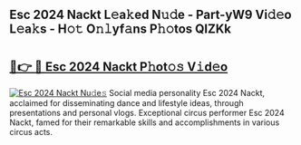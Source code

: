 ## Esc 2024 Nackt L𝚎a𝚔ed N𝚞𝚍e - Part-yW9 Vi𝚍𝚎o L𝚎a𝚔s - H𝚘𝚝 O𝚗𝚕yf𝚊ns P𝚑𝚘tos QIZKk

# <h2><a href="http://kfap5b.oniu.top/?m=Esc+2024+Nackt">🔗👉 🔴 Esc 2024 Nackt P𝚑ot𝚘𝚜 V𝚒d𝚎o</a></h2>

[![Esc 2024 Nackt Nu𝚍e𝚜](https://i.imgur.com/0qMVB7G.gif)](http://kfap5b.oniu.top/?m=Esc+2024+Nackt)
Social media personality Esc 2024 Nackt, acclaimed for disseminating dance and lifestyle ideas, through presentations and personal vlogs. Exceptional circus performer Esc 2024 Nackt, famed for their remarkable skills and accomplishments in various circus acts.  
